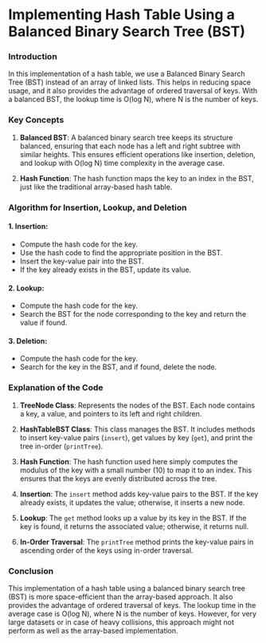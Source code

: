 
# Implementing Hash Table Using a Balanced Binary Search Tree (BST)

### Introduction
In this implementation of a hash table, we use a Balanced Binary Search Tree (BST) instead of an array of linked lists. This helps in reducing space usage, and it also provides the advantage of ordered traversal of keys. With a balanced BST, the lookup time is O(log N), where N is the number of keys.

### Key Concepts
1. **Balanced BST**: A balanced binary search tree keeps its structure balanced, ensuring that each node has a left and right subtree with similar heights. This ensures efficient operations like insertion, deletion, and lookup with O(log N) time complexity in the average case.

2. **Hash Function**: The hash function maps the key to an index in the BST, just like the traditional array-based hash table.

### Algorithm for Insertion, Lookup, and Deletion

#### 1. **Insertion**:
   - Compute the hash code for the key.
   - Use the hash code to find the appropriate position in the BST.
   - Insert the key-value pair into the BST.
   - If the key already exists in the BST, update its value.

#### 2. **Lookup**:
   - Compute the hash code for the key.
   - Search the BST for the node corresponding to the key and return the value if found.

#### 3. **Deletion**:
   - Compute the hash code for the key.
   - Search for the key in the BST, and if found, delete the node.


### Explanation of the Code
1. **TreeNode Class**: Represents the nodes of the BST. Each node contains a key, a value, and pointers to its left and right children.

2. **HashTableBST Class**: This class manages the BST. It includes methods to insert key-value pairs (`insert`), get values by key (`get`), and print the tree in-order (`printTree`).

3. **Hash Function**: The hash function used here simply computes the modulus of the key with a small number (10) to map it to an index. This ensures that the keys are evenly distributed across the tree.

4. **Insertion**: The `insert` method adds key-value pairs to the BST. If the key already exists, it updates the value; otherwise, it inserts a new node.

5. **Lookup**: The `get` method looks up a value by its key in the BST. If the key is found, it returns the associated value; otherwise, it returns null.

6. **In-Order Traversal**: The `printTree` method prints the key-value pairs in ascending order of the keys using in-order traversal.

### Conclusion
This implementation of a hash table using a balanced binary search tree (BST) is more space-efficient than the array-based approach. It also provides the advantage of ordered traversal of keys. The lookup time in the average case is O(log N), where N is the number of keys. However, for very large datasets or in case of heavy collisions, this approach might not perform as well as the array-based implementation.
